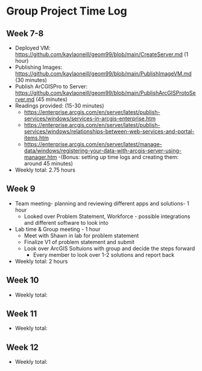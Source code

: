 # Group Project Time Log 

## Week 7-8
- Deployed VM: https://github.com/kaylaoneill/geom99/blob/main/CreateServer.md (1 hour) 
- Publishing Images: https://github.com/kaylaoneill/geom99/blob/main/PublishImageVM.md (30 minutes) 
- Publish ArCGISPro to Server: https://github.com/kaylaoneill/geom99/blob/main/PublishArcGISProtoServer.md (45 minutes)
- Readings provided: (15-30 minutes)
    - https://enterprise.arcgis.com/en/server/latest/publish-services/windows/services-in-arcgis-enterprise.htm
    - https://enterprise.arcgis.com/en/server/latest/publish-services/windows/relationships-between-web-services-and-portal-items.htm
    - https://enterprise.arcgis.com/en/server/latest/manage-data/windows/registering-your-data-with-arcgis-server-using-manager.htm
-(Bonus: setting up time logs and creating them: around 45 minutes) 
- Weekly total: 2.75 hours
## Week 9
- Team meeting- planning and reviewing different apps and solutions- 1 hour
  - Looked over Problem Statement, Workforce - possible integrations and different software to look into 
-  Lab time & Group meeting - 1 hour
    - Meet with Shawn in lab for problem statement
    - Finalize V1 of problem statement and submit 
    - Look over ArcGIS Soltuions with group and decide the steps forward
      - Every member to look over 1-2 solutions and report back     
- Weekly total: 2 hours


## Week 10
- Weekly total:
## Week 11
- Weekly total:
## Week 12
- Weekly total:
